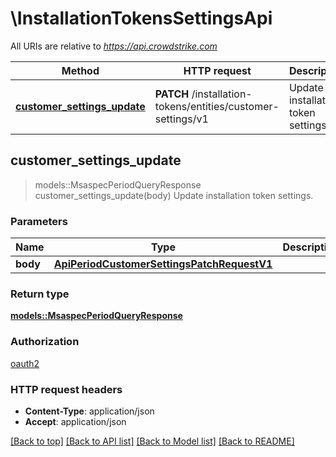 # \InstallationTokensSettingsApi

All URIs are relative to *<https://api.crowdstrike.com>*

Method | HTTP request | Description
------------- | ------------- | -------------
[**customer_settings_update**](InstallationTokensSettingsApi.md#customer_settings_update) | **PATCH** /installation-tokens/entities/customer-settings/v1 | Update installation token settings.

## customer_settings_update

> models::MsaspecPeriodQueryResponse customer_settings_update(body)
Update installation token settings.

### Parameters

Name | Type | Description  | Required | Notes
------------- | ------------- | ------------- | ------------- | -------------
**body** | [**ApiPeriodCustomerSettingsPatchRequestV1**](ApiPeriodCustomerSettingsPatchRequestV1.md) |  | [required] |

### Return type

[**models::MsaspecPeriodQueryResponse**](msaspec.QueryResponse.md)

### Authorization

[oauth2](../README.md#oauth2)

### HTTP request headers

- **Content-Type**: application/json
- **Accept**: application/json

[[Back to top]](#) [[Back to API list]](../README.md#documentation-for-api-endpoints) [[Back to Model list]](../README.md#documentation-for-models) [[Back to README]](../README.md)
